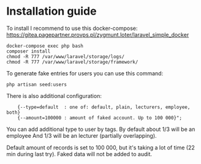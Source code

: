 # Installation guide
To install I recommend to use this docker-compose:
https://gitea.pagepartner.provps.pl/zygmunt.loter/laravel_simple_docker

```
docker-compose exec php bash
composer install
chmod -R 777 /var/www/laravel/storage/logs/
chmod -R 777 /var/www/laravel/storage/framework/
```

To generate fake entries for users you can use this command:
```
php artisan seed:users 
```
There is also additional configuration:

        {--type=default  : one of: default, plain, lecturers, employee, both}
        {--amount=100000 : amount of faked account. Up to 100 000}";

You can add additional type to user by tags.
By default about 1/3 will  be an employee 
And 1/3 will be an lecturer (partially overlapping).

Default amount of records is set to 100 000, but it's taking a lot of time (22 min during last try).
Faked data will not be added to audit. 
